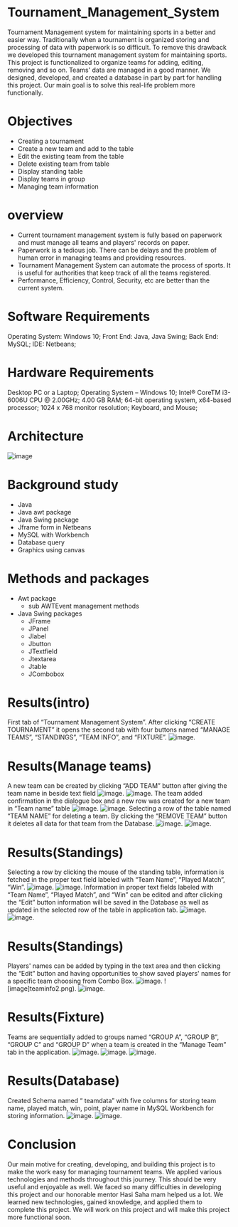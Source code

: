 # Tournament_Management_System
Tournament Management system for maintaining sports in a better and easier way. Traditionally when a tournament is organized storing and processing of data with paperwork is so difficult. To remove this drawback we developed this tournament management system for maintaining sports. This project is functionalized to organize teams for adding, editing, removing and so on.  Teams' data are managed in a good manner. We designed, developed, and created a database in part by part for handling this project. Our main goal is to solve this real-life problem more functionally.

# Objectives
* Creating a tournament
* Create a new team and add to the table
* Edit the existing team from the table
* Delete existing team from table
* Display standing table
* Display teams in group
* Managing  team information

# overview
* Current tournament management system is fully based on paperwork and must manage all teams and players' records on paper.
* Paperwork is a tedious job. There can be delays and the problem of human error in managing teams and providing resources.
* Tournament Management System  can automate the process of sports.  It is useful for authorities that keep track of all the teams registered.
* Performance, Efficiency, Control, Security, etc are better than the current  system.

# Software Requirements

Operating System:	Windows 10;
Front End:			Java, Java Swing;
Back End:			MySQL;
IDE:				Netbeans;

# Hardware Requirements

Desktop PC or a Laptop;
Operating System – Windows 10;
Intel® CoreTM i3-6006U CPU @ 2.00GHz;
4.00 GB RAM;
64-bit operating system, x64-based processor;
1024 x 768 monitor resolution;
Keyboard, and Mouse;

# Architecture
![image](Architecture.png)

# Background study
* Java
* Java awt package
* Java Swing package
* Jframe form in Netbeans
* MySQL with Workbench
* Database query
* Graphics using canvas

# Methods and packages
* Awt package
  * sub AWTEvent management methods
* Java Swing packages
  * JFrame
  * JPanel
  * Jlabel
  * Jbutton
  * JTextfield
  * Jtextarea
  * Jtable
  * JCombobox

# Results(intro)
First tab of “Tournament Management System”.  After clicking “CREATE TOURNAMENT” it opens the second tab with four buttons named “MANAGE TEAMS”, “STANDINGS”, “TEAM INFO”, and “FIXTURE”.
![image](create_tournament.png).

# Results(Manage teams)
A new team can be created by clicking “ADD TEAM” button  after giving the team name in beside text field 
![image](manage_team1.png).
![image](manage_team2.png).
The team added confirmation in the dialogue box and a new row was created for a new team in “Team name” table
![image](manage_team3.png).
![image](manage_team4.png).
Selecting a row of the table named “TEAM NAME” for deleting a team. By clicking the “REMOVE TEAM” button it deletes all data for that team from  the Database.
![image](manage_team5.png).
![image](manage_team6.png).
# Results(Standings)
Selecting a row by clicking the mouse of the standing table, information is fetched in the proper text field labeled with “Team Name”, “Played Match”, “Win”.
![image](standings.png).
![image](standings1.png).
Information in proper text fields labeled with “Team Name”, “Played Match”, and “Win” can be edited and after clicking the “Edit” button information will be saved in the Database as well as updated in the selected row of the table in application tab.
![image](standings2.png).
![image](standings3.png).

# Results(Standings)
Players' names can be added by typing in the text area and then clicking the “Edit” button and having opportunities to show saved players' names  for a specific team choosing from Combo Box. 
![image](teaminfo1.png).
![image]teaminfo2.png).
![image](teaminfo3.png).

# Results(Fixture)
Teams are sequentially added to groups named “GROUP A”, “GROUP B”, “GROUP C” and “GROUP D” when a team is created in  the “Manage Team” tab in the application.
![image](fixture.png).
![image](teaminfo2.png).
![image](teaminfo3.png).

# Results(Database)
Created Schema named “ teamdata” with five columns for storing team name, played match, win, point, player name in MySQL Workbench for storing information.
![image](database.png).
![image](databasetable.png).

# Conclusion
Our main motive for creating, developing, and building this project is to make the work easy for managing tournament teams. We applied various technologies and methods throughout this journey. This should be very useful and enjoyable as well. We faced so many difficulties in developing this project and our honorable mentor Hasi Saha mam helped us a lot. We learned new technologies, gained knowledge, and applied them to complete this project. We will work on this project and will make this project more functional soon.



